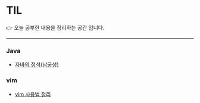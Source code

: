 # TIL
👉 오늘 공부한 내용을 정리하는 공간 입니다.

-------------

### **Java**
- [자바의 정석(남궁성)](Java/자바의정석(남궁성).md)

### **vim**
- [vim 사용법 정리](vim/vimtutorial.md)